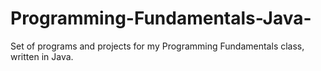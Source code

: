 # Programming-Fundamentals-Java-

Set of programs and projects for my Programming Fundamentals class, written in Java. 
